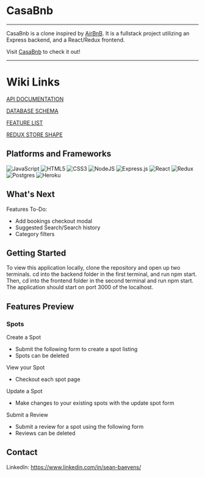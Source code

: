 # CasaBnb

***

CasaBnb is a clone inspired by [AirBnB](https://www.airbnb.com/). It is a fullstack project utilizing an Express backend, and a React/Redux frontend.

Visit [CasaBnb](https://sean-rent-service.onrender.com/) to check it out!

***

# Wiki Links

[API DOCUMENTATION](https://github.com/sbaeyens/Airbnb/wiki/API-Documentation)

[DATABASE SCHEMA](https://github.com/sbaeyens/Airbnb/wiki/API-Documentation)

[FEATURE LIST](https://github.com/sbaeyens/Airbnb/wiki/API-Documentation)

[REDUX STORE SHAPE](https://github.com/sbaeyens/Airbnb/wiki/API-Documentation)

## Platforms and Frameworks

![JavaScript](https://img.shields.io/badge/javascript-%23323330.svg?style=for-the-badge&logo=javascript&logoColor=%23F7DF1E)
![HTML5](https://img.shields.io/badge/html5-%23E34F26.svg?style=for-the-badge&logo=html5&logoColor=white)
![CSS3](https://img.shields.io/badge/css3-%231572B6.svg?style=for-the-badge&logo=css3&logoColor=white)
![NodeJS](https://img.shields.io/badge/node.js-6DA55F?style=for-the-badge&logo=node.js&logoColor=white)
![Express.js](https://img.shields.io/badge/express.js-%23404d59.svg?style=for-the-badge&logo=express&logoColor=%2361DAFB)
![React](https://img.shields.io/badge/react-%2320232a.svg?style=for-the-badge&logo=react&logoColor=%2361DAFB)
![Redux](https://img.shields.io/badge/redux-%23593d88.svg?style=for-the-badge&logo=redux&logoColor=white)
![Postgres](https://img.shields.io/badge/postgres-%23316192.svg?style=for-the-badge&logo=postgresql&logoColor=white)
![Heroku](https://img.shields.io/badge/heroku-%23430098.svg?style=for-the-badge&logo=heroku&logoColor=white)

## What's Next

Features To-Do:
- Add bookings checkout modal
- Suggested Search/Search history
- Category filters

## Getting Started

To view this application locally, clone the repository and open up two terminals. cd into the backend folder in the first terminal, and run npm start. Then, cd into the frontend folder in the second terminal and run npm start. The application should start on port 3000 of the localhost.

## Features Preview

### Spots

Create a Spot
- Submit the following form to create a spot listing
- Spots can be deleted


View your Spot
- Checkout each spot page



Update a Spot
- Make changes to your existing spots with the update spot form



Submit a Review
- Submit a review for a spot using the following form
- Reviews can be deleted



## Contact

LinkedIn: https://www.linkedin.com/in/sean-baeyens/
